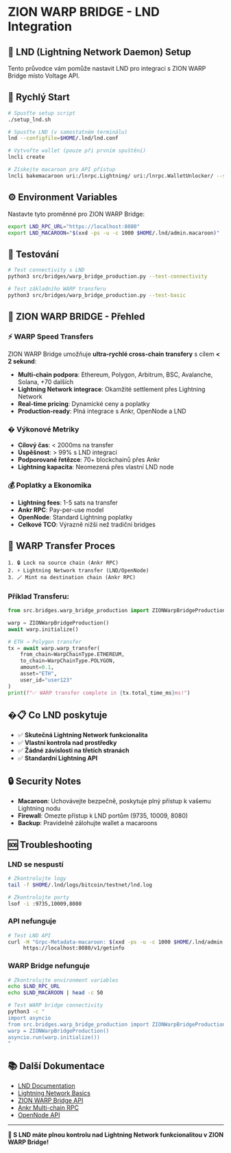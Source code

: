 # ZION WARP BRIDGE - LND Integration

## 🌟 LND (Lightning Network Daemon) Setup

Tento průvodce vám pomůže nastavit LND pro integraci s ZION WARP Bridge místo Voltage API.

## 🚀 Rychlý Start

```bash
# Spusťte setup script
./setup_lnd.sh

# Spusťte LND (v samostatném terminálu)
lnd --configfile=$HOME/.lnd/lnd.conf

# Vytvořte wallet (pouze při prvním spuštění)
lncli create

# Získejte macaroon pro API přístup
lncli bakemacaroon uri:/lnrpc.Lightning/ uri:/lnrpc.WalletUnlocker/ --save_to=$HOME/.lnd/admin.macaroon
```

## ⚙️ Environment Variables

Nastavte tyto proměnné pro ZION WARP Bridge:

```bash
export LND_RPC_URL="https://localhost:8080"
export LND_MACAROON="$(xxd -ps -u -c 1000 $HOME/.lnd/admin.macaroon)"
```

## 🧪 Testování

```bash
# Test connectivity s LND
python3 src/bridges/warp_bridge_production.py --test-connectivity

# Test základního WARP transferu
python3 src/bridges/warp_bridge_production.py --test-basic
```

## 🌌 ZION WARP BRIDGE - Přehled

### ⚡ WARP Speed Transfers
ZION WARP Bridge umožňuje **ultra-rychlé cross-chain transfery** s cílem **< 2 sekund**:

- **Multi-chain podpora**: Ethereum, Polygon, Arbitrum, BSC, Avalanche, Solana, +70 dalších
- **Lightning Network integrace**: Okamžité settlement přes Lightning Network
- **Real-time pricing**: Dynamické ceny a poplatky
- **Production-ready**: Plná integrace s Ankr, OpenNode a LND

### � Výkonové Metriky
- **Cílový čas**: < 2000ms na transfer
- **Úspěšnost**: > 99% s LND integrací
- **Podporované řetězce**: 70+ blockchainů přes Ankr
- **Lightning kapacita**: Neomezená přes vlastní LND node

### 💰 Poplatky a Ekonomika
- **Lightning fees**: 1-5 sats na transfer
- **Ankr RPC**: Pay-per-use model
- **OpenNode**: Standard Lightning poplatky
- **Celkové TCO**: Výrazně nižší než tradiční bridges

## 🔄 WARP Transfer Proces

```
1. 🔒 Lock na source chain (Ankr RPC)
2. ⚡ Lightning Network transfer (LND/OpenNode)
3. 🪄 Mint na destination chain (Ankr RPC)
```

### Příklad Transferu:
```python
from src.bridges.warp_bridge_production import ZIONWarpBridgeProduction, WarpChainType

warp = ZIONWarpBridgeProduction()
await warp.initialize()

# ETH → Polygon transfer
tx = await warp.warp_transfer(
    from_chain=WarpChainType.ETHEREUM,
    to_chain=WarpChainType.POLYGON,
    amount=0.1,
    asset="ETH",
    user_id="user123"
)
print(f"✅ WARP transfer complete in {tx.total_time_ms}ms!")
```

## �📋 Co LND poskytuje

- ✅ **Skutečná Lightning Network funkcionalita**
- ✅ **Vlastní kontrola nad prostředky**
- ✅ **Žádné závislosti na třetích stranách**
- ✅ **Standardní Lightning API**

## 🔒 Security Notes

- **Macaroon**: Uchovávejte bezpečně, poskytuje plný přístup k vašemu Lightning nodu
- **Firewall**: Omezte přístup k LND portům (9735, 10009, 8080)
- **Backup**: Pravidelně zálohujte wallet a macaroons

## 🆘 Troubleshooting

### LND se nespustí
```bash
# Zkontrolujte logy
tail -f $HOME/.lnd/logs/bitcoin/testnet/lnd.log

# Zkontrolujte porty
lsof -i :9735,10009,8080
```

### API nefunguje
```bash
# Test LND API
curl -H "Grpc-Metadata-macaroon: $(xxd -ps -u -c 1000 $HOME/.lnd/admin.macaroon)" \
     https://localhost:8080/v1/getinfo
```

### WARP Bridge nefunguje
```bash
# Zkontrolujte environment variables
echo $LND_RPC_URL
echo $LND_MACAROON | head -c 50

# Test WARP bridge connectivity
python3 -c "
import asyncio
from src.bridges.warp_bridge_production import ZIONWarpBridgeProduction
warp = ZIONWarpBridgeProduction()
asyncio.run(warp.initialize())
"
```

## 📚 Další Dokumentace

- [LND Documentation](https://docs.lightning.engineering/)
- [Lightning Network Basics](https://lightning.network/)
- [ZION WARP Bridge API](src/bridges/warp_bridge_production.py)
- [Ankr Multi-chain RPC](https://www.ankr.com/docs/rpc-service/)
- [OpenNode API](https://developers.opennode.com/)

---

**🎉 S LND máte plnou kontrolu nad Lightning Network funkcionalitou v ZION WARP Bridge!**